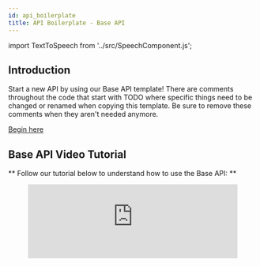 ```yaml
---
id: api_boilerplate
title: API Boilerplate - Base API
---
```


import TextToSpeech from '../src/SpeechComponent.js';

<TextToSpeech>

## Introduction

Start a new API by using our Base API template!
There are comments throughout the code that start with TODO where specific things need to be changed or renamed when copying this template.
Be sure to remove these comments when they aren't needed anymore.

[Begin here](https://github.com/LBHackney-IT/lbh-example-api)

## Base API Video Tutorial

** Follow our tutorial below to understand how to use the Base API: **

<figure class="video-container">
  <iframe width="100%" src="https://www.youtube.com/embed/WggC6Rtz1CE" title="YouTube video player" frameborder="0" allow="accelerometer; autoplay; clipboard-write; encrypted-media; gyroscope; picture-in-picture" allowfullscreen></iframe>
</figure>

</TextToSpeech>